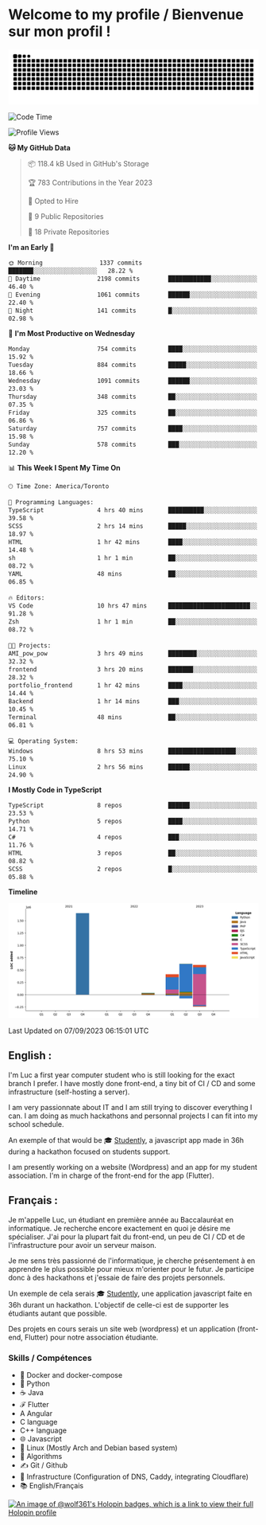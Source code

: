 # Welcome to my profile / Bienvenue sur mon profil !

![snake gif](https://github.com/wolf-361/wolf-361/blob/output/github-contribution-grid-snake.svg)

<!--START_SECTION:waka-->
![Code Time](http://img.shields.io/badge/Code%20Time-327%20hrs%2032%20mins-blue)

![Profile Views](http://img.shields.io/badge/Profile%20Views-0-blue)

**🐱 My GitHub Data** 

> 📦 118.4 kB Used in GitHub's Storage 
 > 
> 🏆 783 Contributions in the Year 2023
 > 
> 💼 Opted to Hire
 > 
> 📜 9 Public Repositories 
 > 
> 🔑 18 Private Repositories 
 > 
**I'm an Early 🐤** 

```text
🌞 Morning                1337 commits        ███████░░░░░░░░░░░░░░░░░░   28.22 % 
🌆 Daytime                2198 commits        ████████████░░░░░░░░░░░░░   46.40 % 
🌃 Evening                1061 commits        ██████░░░░░░░░░░░░░░░░░░░   22.40 % 
🌙 Night                  141 commits         █░░░░░░░░░░░░░░░░░░░░░░░░   02.98 % 
```
📅 **I'm Most Productive on Wednesday** 

```text
Monday                   754 commits         ████░░░░░░░░░░░░░░░░░░░░░   15.92 % 
Tuesday                  884 commits         █████░░░░░░░░░░░░░░░░░░░░   18.66 % 
Wednesday                1091 commits        ██████░░░░░░░░░░░░░░░░░░░   23.03 % 
Thursday                 348 commits         ██░░░░░░░░░░░░░░░░░░░░░░░   07.35 % 
Friday                   325 commits         ██░░░░░░░░░░░░░░░░░░░░░░░   06.86 % 
Saturday                 757 commits         ████░░░░░░░░░░░░░░░░░░░░░   15.98 % 
Sunday                   578 commits         ███░░░░░░░░░░░░░░░░░░░░░░   12.20 % 
```


📊 **This Week I Spent My Time On** 

```text
🕑︎ Time Zone: America/Toronto

💬 Programming Languages: 
TypeScript               4 hrs 40 mins       ██████████░░░░░░░░░░░░░░░   39.58 % 
SCSS                     2 hrs 14 mins       █████░░░░░░░░░░░░░░░░░░░░   18.97 % 
HTML                     1 hr 42 mins        ████░░░░░░░░░░░░░░░░░░░░░   14.48 % 
sh                       1 hr 1 min          ██░░░░░░░░░░░░░░░░░░░░░░░   08.72 % 
YAML                     48 mins             ██░░░░░░░░░░░░░░░░░░░░░░░   06.85 % 

🔥 Editors: 
VS Code                  10 hrs 47 mins      ███████████████████████░░   91.28 % 
Zsh                      1 hr 1 min          ██░░░░░░░░░░░░░░░░░░░░░░░   08.72 % 

🐱‍💻 Projects: 
AMI_pow_pow              3 hrs 49 mins       ████████░░░░░░░░░░░░░░░░░   32.32 % 
frontend                 3 hrs 20 mins       ███████░░░░░░░░░░░░░░░░░░   28.32 % 
portfolio_frontend       1 hr 42 mins        ████░░░░░░░░░░░░░░░░░░░░░   14.44 % 
Backend                  1 hr 14 mins        ███░░░░░░░░░░░░░░░░░░░░░░   10.45 % 
Terminal                 48 mins             ██░░░░░░░░░░░░░░░░░░░░░░░   06.81 % 

💻 Operating System: 
Windows                  8 hrs 53 mins       ███████████████████░░░░░░   75.10 % 
Linux                    2 hrs 56 mins       ██████░░░░░░░░░░░░░░░░░░░   24.90 % 
```

**I Mostly Code in TypeScript** 

```text
TypeScript               8 repos             ██████░░░░░░░░░░░░░░░░░░░   23.53 % 
Python                   5 repos             ████░░░░░░░░░░░░░░░░░░░░░   14.71 % 
C#                       4 repos             ███░░░░░░░░░░░░░░░░░░░░░░   11.76 % 
HTML                     3 repos             ██░░░░░░░░░░░░░░░░░░░░░░░   08.82 % 
SCSS                     2 repos             █░░░░░░░░░░░░░░░░░░░░░░░░   05.88 % 
```



**Timeline**

![Lines of Code chart](https://raw.githubusercontent.com/wolf-361/wolf-361/main/assets/bar_graph.png)


 Last Updated on 07/09/2023 06:15:01 UTC
<!--END_SECTION:waka-->

## English : 

I'm Luc a first year computer student who is still looking for the exact branch I prefer. I have mostly done front-end, a tiny bit of CI / CD and some infrastructure (self-hosting a server).

I am very passionnate about IT and I am still trying to discover everything I can. I am doing as much hackathons and personnal projects I can fit into my school schedule.

An exemple of that would be 🎓 [Studently](https://github.com/wolf-361/Studently-CodeJam12), a javascript app made in 36h during a hackathon focused on students support.

I am presently working on a website (Wordpress) and an app for my student association. I'm in charge of the front-end for the app (Flutter).

## Français :

Je m'appelle Luc, un étudiant en première année au Baccalauréat en informatique. Je recherche encore exactement en quoi je désire me spécialiser. J'ai pour la plupart fait du front-end, un peu de CI / CD et de l'infrastructure pour avoir un serveur maison.

Je me sens très passionné de l'informatique, je cherche présentement à en apprendre le plus possible pour mieux m'orienter pour le futur. Je participe donc à des hackathons et j'essaie de faire des projets personnels.

Un exemple de cela serais 🎓 [Studently](https://github.com/wolf-361/Studently-CodeJam12), une application javascript faite en 36h durant un hackathon. L'objectif de celle-ci est de supporter les étudiants autant que possible.

Des projets en cours serais un site web (wordpress) et un application (front-end, Flutter) pour notre association étudiante.

###  Skills / Compétences

* 🐋 Docker and docker-compose
* 🐍 Python
* ☕ Java
* ℱ Flutter
* A Angular
* C language
* C++ language
* 🌐 Javascript
* 🐧 Linux (Mostly Arch and Debian based system)
* 🧩 Algorithms
* ✍️ Git / Github
* 📜 Infrastructure (Configuration of DNS, Caddy, integrating Cloudflare)
* 📚 English/Français

[![An image of @wolf361's Holopin badges, which is a link to view their full Holopin profile](https://holopin.me/wolf361)](https://holopin.io/@wolf361)


